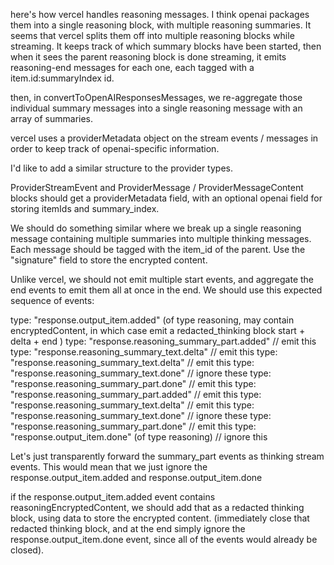here's how vercel handles reasoning messages. I think openai packages them into a single reasoning block, with multiple reasoning summaries. It seems that vercel splits them off into multiple reasoning blocks while streaming. It keeps track of which summary blocks have been started, then when it sees the parent reasoning block is done streaming, it emits reasoning-end messages for each one, each tagged with a item.id:summaryIndex id.

then, in convertToOpenAIResponsesMessages, we re-aggregate those individual summary messages into a single reasoning message with an array of summaries.

vercel uses a providerMetadata object on the stream events / messages in order to keep track of openai-specific information.

I'd like to add a similar structure to the provider types.

ProviderStreamEvent and ProviderMessage / ProviderMessageContent blocks should get a providerMetadata field, with an optional openai field for storing itemIds and summary_index.

We should do something similar where we break up a single reasoning message containing multiple summaries into multiple thinking messages. Each message should be tagged with the item_id of the parent. Use the "signature" field to store the encrypted content.

Unlike vercel, we should not emit multiple start events, and aggregate the end events to emit them all at once in the end. We should use this expected sequence of events:

type: "response.output_item.added" (of type reasoning, may contain encryptedContent, in which case emit a redacted_thinking block start + delta + end )
type: "response.reasoning_summary_part.added" // emit this
type: "response.reasoning_summary_text.delta" // emit this
type: "response.reasoning_summary_text.delta" // emit this
type: "response.reasoning_summary_text.done" // ignore these
type: "response.reasoning_summary_part.done" // emit this
type: "response.reasoning_summary_part.added" // emit this
type: "response.reasoning_summary_text.delta" // emit this
type: "response.reasoning_summary_text.done" // ignore these
type: "response.reasoning_summary_part.done" // emit this
type: "response.output_item.done" (of type reasoning) // ignore this

Let's just transparently forward the summary_part events as thinking stream events. This would mean that we just ignore the response.output_item.added and response.output_item.done

if the response.output_item.added event contains reasoningEncryptedContent, we should add that as a redacted thinking block, using data to store the encrypted content. (immediately close that redacted thinking block, and at the end simply ignore the response.output_item.done event, since all of the events would already be closed).
